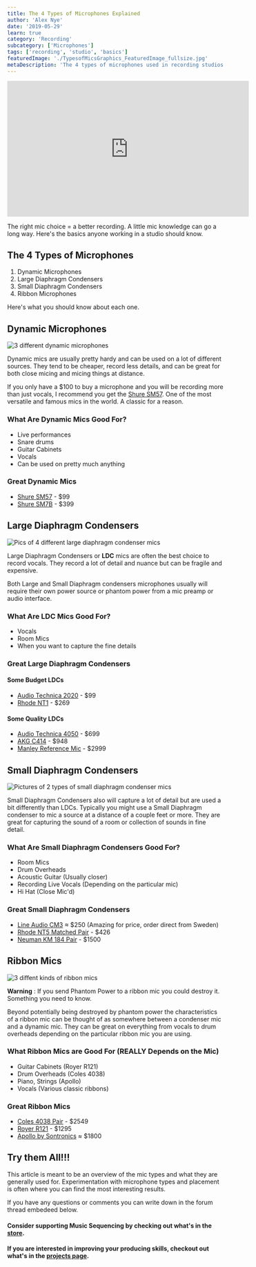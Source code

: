 ```yaml
---
title: The 4 Types of Microphones Explained
author: 'Alex Nye'
date: '2019-05-29'
learn: true
category: 'Recording'
subcategory: ['Microphones']
tags: ['recording', 'studio', 'basics']
featuredImage: './TypesofMicsGraphics_FeaturedImage_fullsize.jpg'
metaDescription: 'The 4 types of microphones used in recording studios explained and which mic you should choose to record with for different scenarios.'
---
```

<iframe width="560" height="315" src="https://www.youtube-nocookie.com/embed/b-LtSElPnHg" frameborder="0" allow="accelerometer; autoplay; encrypted-media; gyroscope; picture-in-picture" allowfullscreen></iframe>

The right mic choice = a better recording. A little mic knowledge can go a long way. Here's the basics anyone working in a studio should know. 

## The 4 Types of Microphones

1. Dynamic Microphones
2. Large Diaphragm Condensers
3. Small Diaphragm Condensers
4. Ribbon Microphones

Here's what you should know about each one.

## Dynamic Microphones
<img src="./DynamicMicsPic.jpg" alt="3 different dynamic microphones">

Dynamic mics are usually pretty hardy and can be used on a lot of different sources. They tend to be cheaper, record less details, and can be great for both close micing and micing things at distance. 

If you only have a $100 to buy a microphone and you will be recording more than just vocals, I recommend you get the [Shure SM57](https://amzn.to/2YXSNDk). One of the most versatile and famous mics in the world. A classic for a reason.

### What Are Dynamic Mics Good For?

- Live performances
- Snare drums
- Guitar Cabinets 
- Vocals
- Can be used on pretty much anything

### Great Dynamic Mics
- [Shure SM57](https://amzn.to/2YXSNDk) - $99
- [Shure SM7B](https://amzn.to/30Rc4II) - $399

## Large Diaphragm Condensers

<img src="./LargeDiaphargmPic.jpg" alt="Pics of 4 different large diaphragm condenser mics">

Large Diaphragm Condensers or <strong>LDC</strong> mics are often the best choice to record vocals. They record a lot of detail and nuance but can be fragile and expensive. 

Both Large and Small Diaphragm condensers microphones usually will require their own power source or phantom power from a mic preamp or audio interface.

### What Are LDC Mics Good For?
- Vocals
- Room Mics
- When you want to capture the fine details

### Great Large Diaphragm Condensers
#### Some Budget LDCs
- [Audio Technica 2020](https://amzn.to/2WtcdT3) - $99
- [Rhode NT1](https://amzn.to/2VXiaU7) - $269

#### Some Quality LDCs
- [Audio Technica 4050](https://amzn.to/2HKzEz1) - $699
- [AKG C414](https://amzn.to/2EJBoqv) - $948
- [Manley Reference Mic](https://amzn.to/2Z0jQOK) - $2999

## Small Diaphragm Condensers

<img src="./SmallDiaphramPic.jpg" alt="Pictures of 2 types of small diaphragm condenser mics">

Small Diaphragm Condensers also will capture a lot of detail but are used a bit differently than LDCs. Typically you might use a Small Diaphragm condenser to mic a source at a distance of a couple feet or more. They are great for capturing the sound of a room or collection of sounds in fine detail. 

### What Are Small Diaphragm Condensers Good For?
- Room Mics
- Drum Overheads
- Acoustic Guitar (Usually closer)
- Recording Live Vocals (Depending on the particular mic)
- Hi Hat (Close Mic'd)

### Great Small Diaphragm Condensers
- [Line Audio CM3](http://www.lineaudio.se/CM3.html) ≈ $250 (Amazing for price, order direct from Sweden)
- [Rhode NT5 Matched Pair](https://amzn.to/2WrR5g8) - $426
- [Neuman KM 184 Pair](https://amzn.to/2Mx0fV1) - $1500

## Ribbon Mics
<img src="./RibbonMicsPic.jpg" alt="3 diffent kinds of ribbon mics">

**Warning** : If you send Phantom Power to a ribbon mic you could destroy it. Something you need to know.

Beyond potentially being destroyed by phantom power the characteristics of a ribbon mic can be thought of as somewhere between a condenser mic and a dynamic mic. They can be great on everything from vocals to drum overheads depending on the particular ribbon mic you are using. 

### What Ribbon Mics are Good For (REALLY Depends on the Mic)
- Guitar Cabinets (Royer R121)
- Drum Overheads (Coles 4038)
- Piano, Strings (Apollo)
- Vocals (Various classic ribbons)

### Great Ribbon Mics
- [Coles 4038 Pair](https://amzn.to/2MkcwMl) - $2549
- [Royer R121](https://amzn.to/2HK86Kj) - $1295
- [Apollo by Sontronics](http://www.sontronics.com/apollo.htm) ≈ $1800


## Try them All!!!

This article is meant to be an overview of the mic types and what they are generally used for. Experimentation with microphone types and placement is often where you can find the most interesting results. 

If you have any questions or comments you can write down in the forum thread embedeed below. 

#### Consider supporting Music Sequencing by checking out what's in the [store](/store). 

#### If you are interested in improving your producing skills, checkout out what's in the [projects page](/projects).